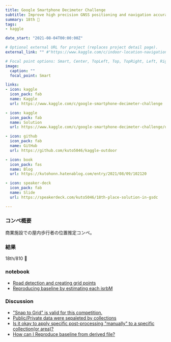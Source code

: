```yaml
---
title: Google Smartphone Decimeter Challenge
subtitle: Improve high precision GNSS positioning and navigation accuracy on smartphones
summary: 18th 🥈
tags:
- kaggle

date_start: "2021-08-04T00:00:00Z"

# Optional external URL for project (replaces project detail page).
external_link: "" #"https://www.kaggle.com/c/indoor-location-navigation"

# Focal point options: Smart, Center, TopLeft, Top, TopRight, Left, Right, BottomLeft, Bottom, BottomRight
image:
  caption: ""
  focal_point: Smart

links:
- icon: kaggle
  icon_pack: fab
  name: Kaggle
  url: https://www.kaggle.com/c/google-smartphone-decimeter-challenge

- icon: kaggle
  icon_pack: fab
  name: Solution
  url: https://www.kaggle.com/c/google-smartphone-decimeter-challenge/discussion/261774

- icon: github
  icon_pack: fab
  name: GitHub
  url: https://github.com/kuto5046/kaggle-outdoor

- icon: book
  icon_pack: fas
  name: Blog
  url: https://kutohonn.hatenablog.com/entry/2021/08/09/102120

- icon: speaker-deck
  icon_pack: fab
  name: Slide
  url: https://speakerdeck.com/kuto5046/18th-place-solution-in-gsdc

---
```


### コンペ概要
商業施設での屋内歩行者の位置推定コンペ。

### 結果
18th/810 🥈
<!-- ![](https://github.com/kuto5046/kaggle-indoor/blob/main/img/lb.png) -->

### notebook
- [Road detection and creating grid points](https://www.kaggle.com/kuto0633/road-detection-and-creating-grid-points)
- [Reproducing baseline by estimating each isrbM](https://www.kaggle.com/kuto0633/reproducing-baseline-by-estimating-each-isrbm) 

### Discussion
- ["Snap to Grid" is valid for this competition.](https://www.kaggle.com/c/google-smartphone-decimeter-challenge/discussion/245060)
- [Public/Private data were sepaleted by collections](https://www.kaggle.com/c/google-smartphone-decimeter-challenge/discussion/250977)
- [Is it okay to apply specific post-processing "manually" to a specific collection(or area)?](https://www.kaggle.com/c/google-smartphone-decimeter-challenge/discussion/251998)
- [How can I Reproduce baseline from derived file?](https://www.kaggle.com/c/google-smartphone-decimeter-challenge/discussion/255536)